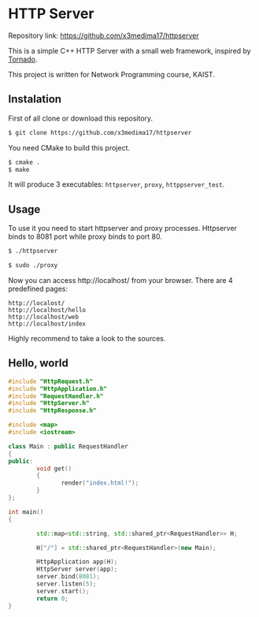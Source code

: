 # HTTP Server 


Repository link: https://github.com/x3medima17/httpserver

This is a simple C++ HTTP Server with a small web framework, inspired by [Tornado](<http://www.tornadoweb.org>).

This project is  written for Network Programming course, KAIST.

 
Instalation
-----------

First of all clone or download this repository.
~~~ sh
$ git clone https://github.com/x3medima17/httpserver
~~~

You need CMake to build this project.
~~~ sh
$ cmake .
$ make
~~~
It will produce 3 executables: `httpserver`, `proxy`, `httppserver_test`.

Usage
-----
To use it you need to start httpserver and proxy  processes. Httpserver binds to 8081 port while proxy binds to port 80.
~~~ sh
$ ./httpserver
~~~
~~~ sh
$ sudo ./proxy
~~~

Now you can access http://localhost/ from your browser.
There are 4 predefined pages:
~~~
http://localost/
http://localhost/hello
http://localhost/web
http://localhost/index
~~~
Highly recommend to take a look to the sources.

Hello, world
------------
~~~ cpp
#include "HttpRequest.h"
#include "HttpApplication.h"
#include "RequestHandler.h"
#include "HttpServer.h"
#include "HttpResponse.h"

#include <map>
#include <iostream>

class Main : public RequestHandler
{
public:
        void get()
        {
               render("index.html!");
        }
};

int main()
{

        std::map<std::string, std::shared_ptr<RequestHandler>> H;

        H["/"] = std::shared_ptr<RequestHandler>(new Main);

        HttpApplication app(H);
        HttpServer server(app);
        server.bind(8081);
        server.listen(5);
        server.start();
        return 0;
}
~~~
